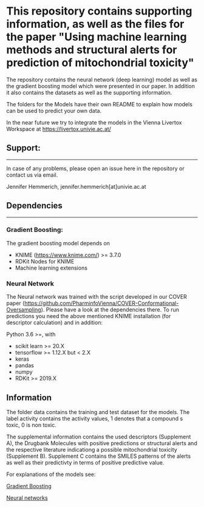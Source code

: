 # This repository contains supporting information, as well as the files for the paper "Using machine learning methods and structural alerts for prediction of mitochondrial toxicity"

The repository contains the neural network (deep learning) model as well as the gradient boosting model which were presented in our paper. In addition it also contains the datasets as well as the supporting information. 

The folders for the Models have their own README to explain how models can be used to predict your own data. 

In the near future we try to integrate the models in the Vienna Livertox Workspace at https://livertox.univie.ac.at/


## Support:
--------
In case of any problems, please open an issue here in the repository or contact us via email.

Jennifer Hemmerich, jennifer.hemmerich[at]univie.ac.at

## Dependencies
--------------------

### Gradient Boosting:
 The gradient boosting model depends on 
 - KNIME (https://www.knime.com/) >= 3.7.0
 - RDKit Nodes for KNIME
 - Machine learning extensions
 
 ### Neural Network
 The Neural network was trained with the script developed in our COVER paper (https://github.com/PharminfoVienna/COVER-Conformational-Oversampling). Please have a look at the dependencies there. 
 To run predictions you need the above mentioned KNIME installation (for descriptor calculation) and in addition:
 
 Python 3.6 >=, with
 - scikit learn >= 20.X
 - tensorflow >= 1.12.X but < 2.X
 - keras
 - pandas 
 - numpy
 - RDKit >= 2019.X
 
 
 ## Information
 
 The folder data contains the training and test dataset for the models. The label activity contains
 the activity values, 1 denotes that a compound s toxic, 0 is non toxic.
 
 The supplemental information contains the used descriptors (Supplement A), the Drugbank Molecules with positive predictions or structural alerts and the respective literature indicationg a possible mitochondrial toxicity (Supplement B). Supplement C contains the SMILES patterns of the alerts as well as their predictivty in terms of positive predictive value.
 
 For explanations of the models see:
 
[Gradient Boosting](GradientBoosting%20Model/README.md)
 
[Neural networks](NeuralNetwork%20Models/README.md)
 


